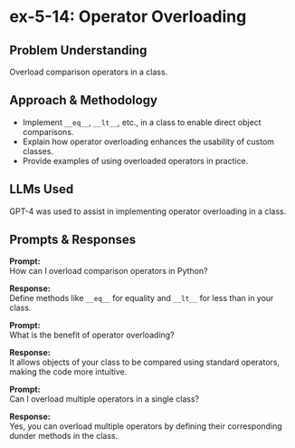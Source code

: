 # ex-5-14: Operator Overloading

## Problem Understanding
Overload comparison operators in a class.

## Approach & Methodology
- Implement `__eq__`, `__lt__`, etc., in a class to enable direct object comparisons.
- Explain how operator overloading enhances the usability of custom classes.
- Provide examples of using overloaded operators in practice.

## LLMs Used
GPT-4 was used to assist in implementing operator overloading in a class.

## Prompts & Responses
**Prompt:**  
How can I overload comparison operators in Python?

**Response:**  
Define methods like `__eq__` for equality and `__lt__` for less than in your class.

**Prompt:**  
What is the benefit of operator overloading?

**Response:**  
It allows objects of your class to be compared using standard operators, making the code more intuitive.

**Prompt:**  
Can I overload multiple operators in a single class?

**Response:**  
Yes, you can overload multiple operators by defining their corresponding dunder methods in the class.

